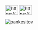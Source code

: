 

<p align="left">
<a href="https://instagram.com/https://www.instagram.com/pankesito_/" target="blank"><img align="center" src="https://image.pngaaa.com/405/3698405-middle.png" alt="https://www.instagram.com/pankesito_/" height="30" width="40" /></a>
<a href="https://www.youtube.com/c/https://www.youtube.com/c/impancake" target="blank"><img align="center" src="https://raw.githubusercontent.com/rahuldkjain/github-profile-readme-generator/master/src/images/icons/Social/youtube.svg" alt="https://www.youtube.com/c/impancake" height="30" width="40" /></a>
</p>

<p><img align="left" src="https://github-readme-stats.vercel.app/api/top-langs?username=pankesitov&theme=dark&show_icons=true&locale=en&layout=compact&" alt="pankesitov" /></p>
